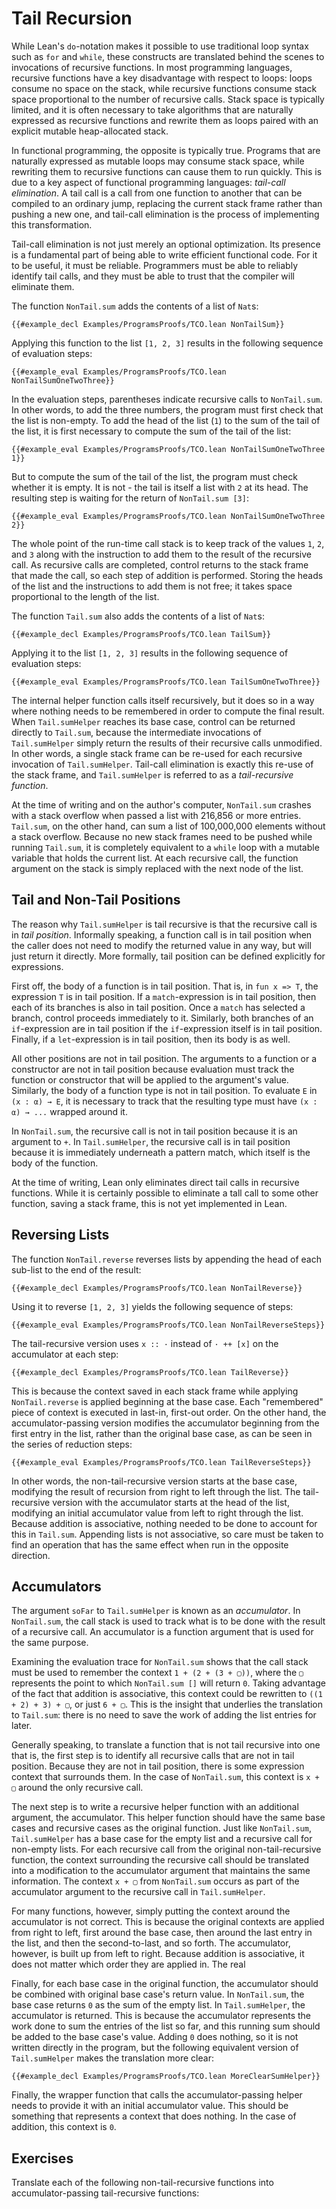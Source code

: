 # Tail Recursion

While Lean's `do`-notation makes it possible to use traditional loop syntax such as `for` and `while`, these constructs are translated behind the scenes to invocations of recursive functions.
In most programming languages, recursive functions have a key disadvantage with respect to loops: loops consume no space on the stack, while recursive functions consume stack space proportional to the number of recursive calls.
Stack space is typically limited, and it is often necessary to take algorithms that are naturally expressed as recursive functions and rewrite them as loops paired with an explicit mutable heap-allocated stack.

In functional programming, the opposite is typically true.
Programs that are naturally expressed as mutable loops may consume stack space, while rewriting them to recursive functions can cause them to run quickly.
This is due to a key aspect of functional programming languages: _tail-call elimination_.
A tail call is a call from one function to another that can be compiled to an ordinary jump, replacing the current stack frame rather than pushing a new one, and tail-call elimination is the process of implementing this transformation.

Tail-call elimination is not just merely an optional optimization.
Its presence is a fundamental part of being able to write efficient functional code.
For it to be useful, it must be reliable.
Programmers must be able to reliably identify tail calls, and they must be able to trust that the compiler will eliminate them.

The function `NonTail.sum` adds the contents of a list of `Nat`s:
```lean
{{#example_decl Examples/ProgramsProofs/TCO.lean NonTailSum}}
```
Applying this function to the list `[1, 2, 3]` results in the following sequence of evaluation steps:
```lean
{{#example_eval Examples/ProgramsProofs/TCO.lean NonTailSumOneTwoThree}}
```
In the evaluation steps, parentheses indicate recursive calls to `NonTail.sum`.
In other words, to add the three numbers, the program must first check that the list is non-empty.
To add the head of the list (`1`) to the sum of the tail of the list, it is first necessary to compute the sum of the tail of the list:
```lean
{{#example_eval Examples/ProgramsProofs/TCO.lean NonTailSumOneTwoThree 1}}
```
But to compute the sum of the tail of the list, the program must check whether it is empty.
It is not - the tail is itself a list with `2` at its head.
The resulting step is waiting for the return of `NonTail.sum [3]`:
```lean
{{#example_eval Examples/ProgramsProofs/TCO.lean NonTailSumOneTwoThree 2}}
```
The whole point of the run-time call stack is to keep track of the values `1`, `2`, and `3` along with the instruction to add them to the result of the recursive call.
As recursive calls are completed, control returns to the stack frame that made the call, so each step of addition is performed.
Storing the heads of the list and the instructions to add them is not free; it takes space proportional to the length of the list.

The function `Tail.sum` also adds the contents of a list of `Nat`s:
```lean
{{#example_decl Examples/ProgramsProofs/TCO.lean TailSum}}
```
Applying it to the list `[1, 2, 3]` results in the following sequence of evaluation steps:
```lean
{{#example_eval Examples/ProgramsProofs/TCO.lean TailSumOneTwoThree}}
```
The internal helper function calls itself recursively, but it does so in a way where nothing needs to be remembered in order to compute the final result.
When `Tail.sumHelper` reaches its base case, control can be returned directly to `Tail.sum`, because the intermediate invocations of `Tail.sumHelper` simply return the results of their recursive calls unmodified.
In other words, a single stack frame can be re-used for each recursive invocation of `Tail.sumHelper`.
Tail-call elimination is exactly this re-use of the stack frame, and `Tail.sumHelper` is referred to as a _tail-recursive function_.

At the time of writing and on the author's computer, `NonTail.sum` crashes with a stack overflow when passed a list with 216,856 or more entries.
`Tail.sum`, on the other hand, can sum a list of 100,000,000 elements without a stack overflow.
Because no new stack frames need to be pushed while running `Tail.sum`, it is completely equivalent to a `while` loop with a mutable variable that holds the current list.
At each recursive call, the function argument on the stack is simply replaced with the next node of the list.


## Tail and Non-Tail Positions

The reason why `Tail.sumHelper` is tail recursive is that the recursive call is in _tail position_.
Informally speaking, a function call is in tail position when the caller does not need to modify the returned value in any way, but will just return it directly.
More formally, tail position can be defined explicitly for expressions.

First off, the body of a function is in tail position.
That is, in `fun x => T`, the expression `T` is in tail position.
If a `match`-expression is in tail position, then each of its branches is also in tail position.
Once a `match` has selected a branch, control proceeds immediately to it.
Similarly, both branches of an `if`-expression are in tail position if the `if`-expression itself is in tail position.
Finally, if a `let`-expression is in tail position, then its body is as well.

All other positions are not in tail position.
The arguments to a function or a constructor are not in tail position because evaluation must track the function or constructor that will be applied to the argument's value.
Similarly, the body of a function type is not in tail position.
To evaluate `E` in `(x : α) → E`, it is necessary to track that the resulting type must have `(x : α) → ...` wrapped around it.

In `NonTail.sum`, the recursive call is not in tail position because it is an argument to `+`.
In `Tail.sumHelper`, the recursive call is in tail position because it is immediately underneath a pattern match, which itself is the body of the function.

At the time of writing, Lean only eliminates direct tail calls in recursive functions.
While it is certainly possible to eliminate a tall call to some other function, saving a stack frame, this is not yet implemented in Lean.

## Reversing Lists

The function `NonTail.reverse` reverses lists by appending the head of each sub-list to the end of the result:
```lean
{{#example_decl Examples/ProgramsProofs/TCO.lean NonTailReverse}}
```
Using it to reverse `[1, 2, 3]` yields the following sequence of steps:
```lean
{{#example_eval Examples/ProgramsProofs/TCO.lean NonTailReverseSteps}}
```

The tail-recursive version uses `x :: ·` instead of `· ++ [x]` on the accumulator at each step:
```lean
{{#example_decl Examples/ProgramsProofs/TCO.lean TailReverse}}
```
This is because the context saved in each stack frame while applying `NonTail.reverse` is applied beginning at the base case.
Each "remembered" piece of context is executed in last-in, first-out order.
On the other hand, the accumulator-passing version modifies the accumulator beginning from the first entry in the list, rather than the original base case, as can be seen in the series of reduction steps:
```lean
{{#example_eval Examples/ProgramsProofs/TCO.lean TailReverseSteps}}
```
In other words, the non-tail-recursive version starts at the base case, modifying the result of recursion from right to left through the list.
The tail-recursive version with the accumulator starts at the head of the list, modifying an initial accumulator value from left to right through the list.
Because addition is associative, nothing needed to be done to account for this in `Tail.sum`.
Appending lists is not associative, so care must be taken to find an operation that has the same effect when run in the opposite direction.

## Accumulators

The argument `soFar` to `Tail.sumHelper` is known as an _accumulator_.
In `NonTail.sum`, the call stack is used to track what is to be done with the result of a recursive call.
An accumulator is a function argument that is used for the same purpose.

Examining the evaluation trace for `NonTail.sum` shows that the call stack must be used to remember the context `1 + (2 + (3 + ▢))`, where the `▢` represents the point to which `NonTail.sum []` will return `0`.
Taking advantage of the fact that addition is associative, this context could be rewritten to `((1 + 2) + 3) + ▢`, or just `6 + ▢`.
This is the insight that underlies the translation to `Tail.sum`: there is no need to save the work of adding the list entries for later.

Generally speaking, to translate a function that is not tail recursive into one that is, the first step is to identify all recursive calls that are not in tail position.
Because they are not in tail position, there is some expression context that surrounds them.
In the case of `NonTail.sum`, this context is `x + ▢` around the only recursive call.

The next step is to write a recursive helper function with an additional argument, the accumulator.
This helper function should have the same base cases and recursive cases as the original function.
Just like `NonTail.sum`, `Tail.sumHelper` has a base case for the empty list and a recursive call for non-empty lists.
For each recursive call from the original non-tail-recursive function, the context surrounding the recursive call should be translated into a modification to the accumulator argument that maintains the same information.
The context `x + ▢` from `NonTail.sum` occurs as part of the accumulator argument to the recursive call in `Tail.sumHelper`.

For many functions, however, simply putting the context around the accumulator is not correct.
This is because the original contexts are applied from right to left, first around the base case, then around the last entry in the list, and then the second-to-last, and so forth.
The accumulator, however, is built up from left to right.
Because addition is associative, it does not matter which order they are applied in.
The real 

Finally, for each base case in the original function, the accumulator should be combined with original base case's return value.
In `NonTail.sum`, the base case returns `0` as the sum of the empty list.
In `Tail.sumHelper`, the accumulator is returned.
This is because the accumulator represents the work done to sum the entries of the list so far, and this running sum should be added to the base case's value.
Adding `0` does nothing, so it is not written directly in the program, but the following equivalent version of `Tail.sumHelper` makes the translation more clear:
```lean
{{#example_decl Examples/ProgramsProofs/TCO.lean MoreClearSumHelper}}
```
Finally, the wrapper function that calls the accumulator-passing helper needs to provide it with an initial accumulator value.
This should be something that represents a context that does nothing.
In the case of addition, this context is `0`.




## Exercises

Translate each of the following non-tail-recursive functions into accumulator-passing tail-recursive functions:

```lean
 
```

